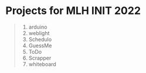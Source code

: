 # Projects for MLH INIT 2022

> 1. arduino  
> 2. weblight
> 3. Schedulo
> 4. GuessMe
> 5. ToDo
> 6. Scrapper
> 7. whiteboard
